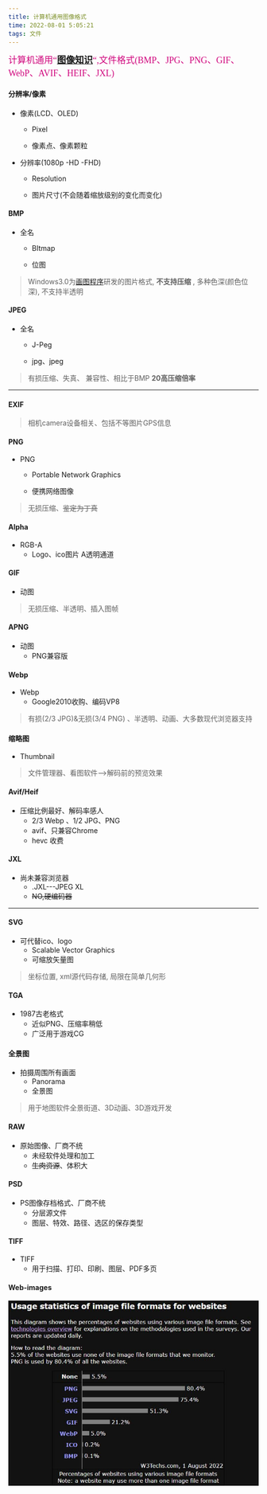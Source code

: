 ```yaml
---
title: 计算机通用图像格式 
time: 2022-08-01 5:05:21
tags: 文件
---
```


<p id="div-border-left-red"><font color="#D0087E" size="4" face="STFangsong">计算机通用“<a href="https://blog.csdn.net/weixin_44191535/article/details/105022799"><strong>图像知识</strong></a>“,文件格式(BMP、JPG、PNG、GIF、WebP、AVIF、HEIF、JXL)</font></p>

*<!-- more -->*

#### <span id="inline-blue">分辨率/像素</span>



- 像素(LCD、OLED)
    - Pixel
    
    - 像素点、像素颗粒

- 分辨率(1080p -HD -FHD)
    - Resolution
    
    - 图片尺寸(不会随着缩放级别的变化而变化)


####  <span id="inline-yellow">BMP</span>

- 全名
    - BItmap
    
    - 位图
      

> Windows3.0为[画图程序](https://apps.microsoft.com/store/detail/画图-3d/9NBLGGH5FV99?hl=zh-cn&gl=CN)研发的图片格式,  **不支持压缩** , 多种色深(颜色位深), 不支持半透明

####  <span id="inline-yellow">JPEG</span>

- 全名
    - J-Peg
    
    - jpg、jpeg

> 有损压缩、失真、 兼容性、相比于BMP **20高压缩倍率**
---
#### <span id="inline-blue">EXIF</span>

> 相机camera设备相关、包括不等图片GPS信息

####  <span id="inline-yellow">PNG</span>

- PNG
    - Portable Network Graphics
    
    - 便携网络图像

> 无损压缩、~~鉴定为丁真~~

####  <span id="inline-blue">Alpha</span>

- RGB-A
    - Logo、ico图片 A透明通道
    
####  <span id="inline-yellow">GIF</span>

- 动图


> 无损压缩、半透明、插入图帧

####  <span id="inline-yellow">APNG</span>

- 动图
	- PNG兼容版

####  <span id="inline-yellow">Webp</span>

- Webp
	- Google2010收购、编码VP8

> 有损(2/3 JPG)&无损(3/4 PNG) 、半透明、动画、大多数现代浏览器支持

####  <span id="inline-yellow">缩略图</span>

- Thumbnail

> 文件管理器、看图软件-->解码前的预览效果

####  <span id="inline-yellow">Avif/Heif</span>

- 压缩比例最好、解码率感人
	- 2/3 Webp 、1/2 JPG、PNG
	- avif、只兼容Chrome
	- hevc 收费

####  <span id="inline-yellow">JXL</span>

- 尚未兼容浏览器
	- .JXL---JPEG XL
	- ~~NO,硬编码器~~
---
####  <span id="inline-yellow">SVG</span>

- 可代替ico、logo
	- Scalable Vector Graphics
	- 可缩放矢量图

> 坐标位置, xml源代码存储, 局限在简单几何形

####  <span id="inline-yellow">TGA</span>

- 1987古老格式
	- 近似PNG、压缩率稍低
	- 广泛用于游戏CG


####  <span id="inline-blue">全景图</span>

- 拍摄周围所有画面
	- Panorama
	- 全景图

> 用于地图软件全景街道、3D动画、3D游戏开发	

####  <span id="inline-blue">RAW</span>

- 原始图像、厂商不统
	- 未经软件处理和加工
	- ~~生肉资源~~、体积大

####  <span id="inline-yellow">PSD</span>

- PS图像存档格式、厂商不统
	- 分层源文件
	- 图层、特效、路径、选区的保存类型

####  <span id="inline-yellow">TIFF</span>

- TIFF
	- 用于扫描、打印、印刷、图层、PDF多页
#### Web-images

![](/images/images-html.jpg)